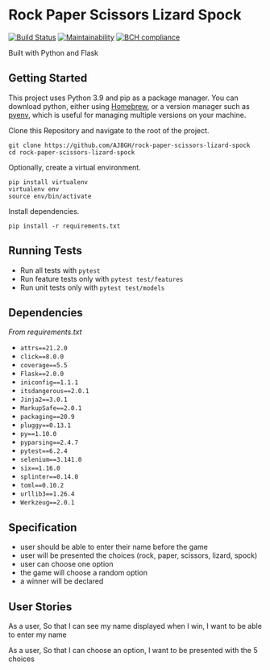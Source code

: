Rock Paper Scissors Lizard Spock
================================

[![Build Status](https://travis-ci.com/AJ8GH/rock-paper-scissors-lizard-spock.svg?branch=main)](https://travis-ci.com/AJ8GH/rock-paper-scissors-lizard-spock) [![Maintainability](https://api.codeclimate.com/v1/badges/d6fdb7d04a1d7549515f/maintainability)](https://codeclimate.com/github/AJ8GH/rock-paper-scissors-lizard-spock/maintainability) [![BCH compliance](https://bettercodehub.com/edge/badge/AJ8GH/rock-paper-scissors-lizard-spock?branch=main)](https://bettercodehub.com/)

Built with Python and Flask

## Getting Started

This project uses Python 3.9 and pip as a package manager. You can download python, either using [Homebrew](https://docs.brew.sh/Homebrew-and-Python), or a version manager such as [pyenv](https://github.com/pyenv/pyenv), which is useful for managing multiple versions on your machine.

Clone this Repository and navigate to the root of the project.

```shell
git clone https://github.com/AJ8GH/rock-paper-scissors-lizard-spock
cd rock-paper-scissors-lizard-spock
```

Optionally, create a virtual environment.

```shell
pip install virtualenv
virtualenv env
source env/bin/activate
```

Install dependencies.

```shell
pip install -r requirements.txt
```

## Running Tests

* Run all tests with `pytest`
* Run feature tests only with `pytest test/features`
* Run unit tests only with `pytest test/models`

## Dependencies

*From requirements.txt*

* `attrs==21.2.0`
* `click==8.0.0`
* `coverage==5.5`
* `Flask==2.0.0`
* `iniconfig==1.1.1`
* `itsdangerous==2.0.1`
* `Jinja2==3.0.1`
* `MarkupSafe==2.0.1`
* `packaging==20.9`
* `pluggy==0.13.1`
* `py==1.10.0`
* `pyparsing==2.4.7`
* `pytest==6.2.4`
* `selenium==3.141.0`
* `six==1.16.0`
* `splinter==0.14.0`
* `toml==0.10.2`
* `urllib3==1.26.4`
* `Werkzeug==2.0.1`

## Specification
- user should be able to enter their name before the game
- user will be presented the choices (rock, paper, scissors, lizard, spock)
- user can choose one option
- the game will choose a random option
- a winner will be declared

## User Stories

As a user,
So that I can see my name displayed when I win,
I want to be able to enter my name

As a user,
So that I can choose an option,
I want to be presented with the 5 choices

